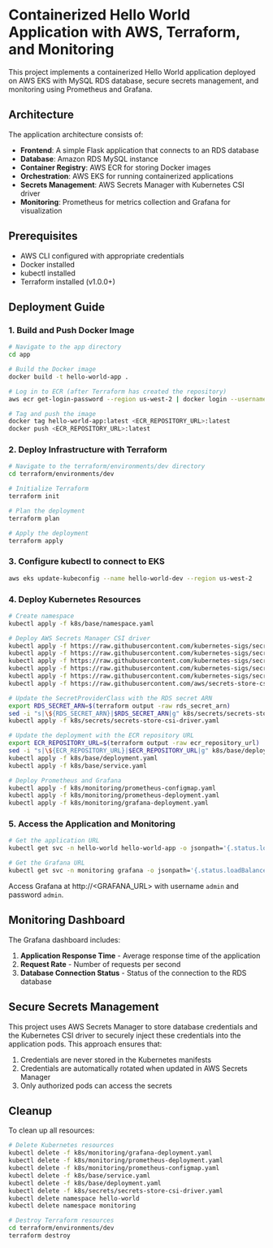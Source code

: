 # Containerized Hello World Application with AWS, Terraform, and Monitoring

This project implements a containerized Hello World application deployed on AWS EKS with MySQL RDS database, secure secrets management, and monitoring using Prometheus and Grafana.

## Architecture

The application architecture consists of:

- **Frontend**: A simple Flask application that connects to an RDS database
- **Database**: Amazon RDS MySQL instance
- **Container Registry**: AWS ECR for storing Docker images
- **Orchestration**: AWS EKS for running containerized applications
- **Secrets Management**: AWS Secrets Manager with Kubernetes CSI driver
- **Monitoring**: Prometheus for metrics collection and Grafana for visualization

## Prerequisites

- AWS CLI configured with appropriate credentials
- Docker installed
- kubectl installed
- Terraform installed (v1.0.0+)

## Deployment Guide

### 1. Build and Push Docker Image

```bash
# Navigate to the app directory
cd app

# Build the Docker image
docker build -t hello-world-app .

# Log in to ECR (after Terraform has created the repository)
aws ecr get-login-password --region us-west-2 | docker login --username AWS --password-stdin <ECR_REPOSITORY_URL>

# Tag and push the image
docker tag hello-world-app:latest <ECR_REPOSITORY_URL>:latest
docker push <ECR_REPOSITORY_URL>:latest
```

### 2. Deploy Infrastructure with Terraform

```bash
# Navigate to the terraform/environments/dev directory
cd terraform/environments/dev

# Initialize Terraform
terraform init

# Plan the deployment
terraform plan

# Apply the deployment
terraform apply
```

### 3. Configure kubectl to connect to EKS

```bash
aws eks update-kubeconfig --name hello-world-dev --region us-west-2
```

### 4. Deploy Kubernetes Resources

```bash
# Create namespace
kubectl apply -f k8s/base/namespace.yaml

# Deploy AWS Secrets Manager CSI driver
kubectl apply -f https://raw.githubusercontent.com/kubernetes-sigs/secrets-store-csi-driver/master/deploy/rbac-secretproviderclass.yaml
kubectl apply -f https://raw.githubusercontent.com/kubernetes-sigs/secrets-store-csi-driver/master/deploy/csidriver.yaml
kubectl apply -f https://raw.githubusercontent.com/kubernetes-sigs/secrets-store-csi-driver/master/deploy/secrets-store.csi.x-k8s.io_secretproviderclasses.yaml
kubectl apply -f https://raw.githubusercontent.com/kubernetes-sigs/secrets-store-csi-driver/master/deploy/secrets-store.csi.x-k8s.io_secretproviderclasspodstatuses.yaml
kubectl apply -f https://raw.githubusercontent.com/kubernetes-sigs/secrets-store-csi-driver/master/deploy/secrets-store-csi-driver.yaml
kubectl apply -f https://raw.githubusercontent.com/aws/secrets-store-csi-driver-provider-aws/main/deployment/aws-provider-installer.yaml

# Update the SecretProviderClass with the RDS secret ARN
export RDS_SECRET_ARN=$(terraform output -raw rds_secret_arn)
sed -i "s|\${RDS_SECRET_ARN}|$RDS_SECRET_ARN|g" k8s/secrets/secrets-store-csi-driver.yaml
kubectl apply -f k8s/secrets/secrets-store-csi-driver.yaml

# Update the deployment with the ECR repository URL
export ECR_REPOSITORY_URL=$(terraform output -raw ecr_repository_url)
sed -i "s|\${ECR_REPOSITORY_URL}|$ECR_REPOSITORY_URL|g" k8s/base/deployment.yaml
kubectl apply -f k8s/base/deployment.yaml
kubectl apply -f k8s/base/service.yaml

# Deploy Prometheus and Grafana
kubectl apply -f k8s/monitoring/prometheus-configmap.yaml
kubectl apply -f k8s/monitoring/prometheus-deployment.yaml
kubectl apply -f k8s/monitoring/grafana-deployment.yaml
```

### 5. Access the Application and Monitoring

```bash
# Get the application URL
kubectl get svc -n hello-world hello-world-app -o jsonpath='{.status.loadBalancer.ingress[0].hostname}'

# Get the Grafana URL
kubectl get svc -n monitoring grafana -o jsonpath='{.status.loadBalancer.ingress[0].hostname}'
```

Access Grafana at http://<GRAFANA_URL> with username `admin` and password `admin`.

## Monitoring Dashboard

The Grafana dashboard includes:

1. **Application Response Time** - Average response time of the application
2. **Request Rate** - Number of requests per second
3. **Database Connection Status** - Status of the connection to the RDS database

## Secure Secrets Management

This project uses AWS Secrets Manager to store database credentials and the Kubernetes CSI driver to securely inject these credentials into the application pods. This approach ensures that:

1. Credentials are never stored in the Kubernetes manifests
2. Credentials are automatically rotated when updated in AWS Secrets Manager
3. Only authorized pods can access the secrets

## Cleanup

To clean up all resources:

```bash
# Delete Kubernetes resources
kubectl delete -f k8s/monitoring/grafana-deployment.yaml
kubectl delete -f k8s/monitoring/prometheus-deployment.yaml
kubectl delete -f k8s/monitoring/prometheus-configmap.yaml
kubectl delete -f k8s/base/service.yaml
kubectl delete -f k8s/base/deployment.yaml
kubectl delete -f k8s/secrets/secrets-store-csi-driver.yaml
kubectl delete namespace hello-world
kubectl delete namespace monitoring

# Destroy Terraform resources
cd terraform/environments/dev
terraform destroy
```
